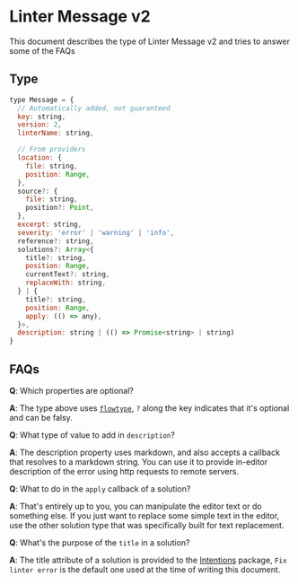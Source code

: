 # Linter Message v2

This document describes the type of Linter Message v2 and tries to answer some of the FAQs

## Type

```js
type Message = {
  // Automatically added, not guaranteed
  key: string,
  version: 2,
  linterName: string,

  // From providers
  location: {
    file: string,
    position: Range,
  },
  source?: {
    file: string,
    position?: Point,
  },
  excerpt: string,
  severity: 'error' | 'warning' | 'info',
  reference?: string,
  solutions?: Array<{
    title?: string,
    position: Range,
    currentText?: string,
    replaceWith: string,
  } | {
    title?: string,
    position: Range,
    apply: (() => any),
  }>,
  description: string | (() => Promise<string> | string)
}
```

## FAQs

**Q**: Which properties are optional?

**A**: The type above uses [`flowtype`](https://flowtype.org/), `?` along the key indicates that it's optional and can be falsy.

**Q**: What type of value to add in `description`?

**A**: The description property uses markdown, and also accepts a callback that resolves to a markdown string. You can use it to provide in-editor description of the error using http requests to remote servers.

**Q**: What to do in the `apply` callback of a solution?

**A**: That's entirely up to you, you can manipulate the editor text or do something else. If you just want to replace some simple text in the editor, use the other solution type that was specifically built for text replacement.

**Q**: What's the purpose of the `title` in a solution?

**A**: The title attribute of a solution is provided to the [Intentions](https://atom.io/packages/intentions) package, `Fix linter error` is the default one used at the time of writing this document.
